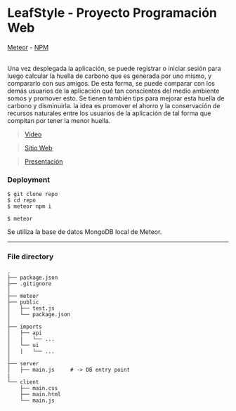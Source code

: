 # LeafStyle - Proyecto Programación Web


[Meteor](https://www.meteor.com/) - [NPM](https://www.npmjs.com/get-npm) 

<br/>
Una vez desplegada la aplicación, se puede registrar o iniciar sesión para luego calcular la huella de carbono que es generada por uno mismo, y compararlo con sus amigos. De esta forma, se puede comparar con los demás usuarios de la aplicación qué tan conscientes del medio ambiente somos y promover esto. Se tienen también tips para mejorar esta huella de carbono y disminuirla. la idea es promover el ahorro y la conservación de recursos naturales entre los usuarios de la aplicación de tal forma que compitan por tener la menor huella.


> [Video](https://www.youtube.com/watch?v=G-fUeK2h1WA&feature=youtu.be)


> [Sitio Web](http://3.86.254.208:3000)

> [Presentación](https://docs.google.com/presentation/d/1JXTZde0KdELhc1oxuWOIfcW0IkncmlLJcYF1I9s5Xoc/edit?usp=sharing)


### Deployment

```ssh
$ git clone repo
$ cd repo
$ meteor npm i

$ meteor
``` 

Se utiliza la base de datos MongoDB local de Meteor. 


<hr/>


### File directory

```ssh
.
├── package.json 
├── .gitignore    
│
├── meteor
├── public
│   ├── test.js
│   └── package.json
│
├── imports
│   ├── api
│   |   └── ...
│   └── ui
│   |   └── ...
│
├── server
│   ├── main.js     # -> DB entry point
|
└── client
    ├── main.css
    ├── main.html
    └── main.js
    
``` 
